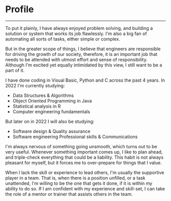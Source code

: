 # Profile
***
To put it plainly, I have always enjoyed problem solving, and building a solution or system that works its job flawlessly. I'm also a big fan of automating all sorts of tasks, either simple or complex.

But in the greater scope of things, I believe that engineers are responsible for driving the growth of our society, therefore, it is an important job that needs to be attended with utmost effort and sense of responsibility. Although I'm excited yet equally intimidated by this view, I still want to be a part of it.

I have done coding in Visual Basic, Python and C across the past 4 years.
In 2022 I'm currently studying:
- Data Structures & Algorithms
- Object Oriented Programming in Java
- Statistical analysis in R
- Computer engineering fundamentals

But later on in 2022 I will also be studying:
- Software design & Quality assurance
- Software engineering Professional skills & Communications

I'm always nervous of something going unsmooth, which turns out to be very useful. Whenever something important comes up, I like to plan ahead, and triple-check everything that could be a liability. This habit is not always pleasant for myself, but it forces me to over-prepare for things that I value.

When I lack the skill or experience to lead others, I'm usually the supportive player in a team. That is, when there is a position unfilled, or a task unattended, I'm willing to be the one that gets it done, if it is within my ability to do so. If I am confident with my experience and skill-set, I can take the role of a mentor or trainer that assists others in the team.


<!---
calebWei/calebWei is a ✨ special ✨ repository because its `README.md` (this file) appears on your GitHub profile.
You can click the Preview link to take a look at your changes.
--->
